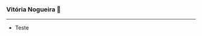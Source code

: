 ### Vitória Nogueira 👋

_____________________________________________________________________________



- Teste
